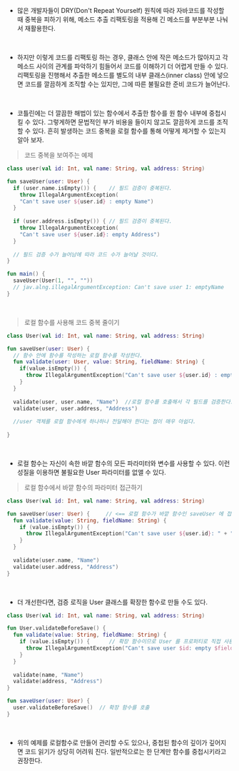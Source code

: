 - 많은 개발자들이 DRY(Don't Repeat Yourself) 원칙에 따라 자바코드를 작성할 때 중복을 피하기 위해, 메소드 추출 리팩토링을 적용해 긴 메소드를 부분부분 나눠서 재활용한다.

<br>

- 하지만 이렇게 코드를 리팩토링 하는 경우, 클래스 안에 작은 메소드가 많아지고 각 메소드 사이의 관계를 파악하기 힘들어서 코드를 이해하기 더 어렵게 만들 수 있다. 리팩토링을 진행해서 추출한 메소드를 별도의 내부 클래스(inner class) 안에 넣으면 코드를 깔끔하게 조직할 수는 있지만, 그에 따른 불필요한 준비 코드가 늘어난다.

<br>

- 코틀린에는 더 깔끔한 해법이 있는 함수에서 추출한 함수를 원 함수 내부에 중첩시킬 수 있다. 그렇게하면 문법적인 부가 비용을 들이지 않고도 깔끔하게 코드를 조직할 수 있다. 흔히 발생하는 코드 중복을 로컬 함수를 통해 어떻게 제거할 수 있는지 알아 보자.



> 코드 중복을 보여주는 예제

```kotlin
class user(val id: Int, val name: String, val address: String)

fun saveUser(user: User) {
  if (user.name.isEmpty()) {    // 필드 검증이 중복된다.
    throw IllegalArgumentException(
    "Can't save user ${user.id} : empty Name")
  }
  
  if (user.address.isEmpty()) { // 필드 검증이 중복된다.
    throw IllegalArgumentException(
    "Can't save user ${user.id}: empty Address")
  }
  
  // 필드 검증 수가 늘어남에 따라 코드 수가 늘어날 것이다.
}

fun main() {
  saveUser(User(1, "", ""))
  // jav.alng.illegalArgumentException: Can't save user 1: emptyName
}
```



<br>

> 로컬 함수를 사용해 코드 중복 줄이기

```kotlin
class User(val id: Int, val name: String, val address: String)

fun saveUser(user: User) {
  // 함수 안에 함수를 작성하는 로컬 함수를 작성한다.
  fun validate(user: User, value: String, fieldName: String) {
    if(value.isEmpty()) {
      throw IllegalArgumentException("Can't save user ${user.id} : empty $filedName")
    }
  }
  
  validate(user, user.name, "Name")  //로컬 함수를 호출해서 각 필드를 검증한다.
  validate(user, user.address, "Address")
  
  //user 객체를 로컬 함수에게 하나하나 전달해야 한다는 점이 매우 아쉽다.
  
}
```



<br>



- 로컬 함수는 자신이 속한 바깥 함수의 모든 파라미터와 변수를 사용할 수 있다. 이런 성질을 이용하면 불필요한 User 파라미터를 없앨 수 있다.

> 로컬 함수에서 바깥 함수의 파라미터 접근하기

```kotlin
class User(val id: Int, val name: String, val address: String)

fun saveUser(user: User) {     // <== 로컬 함수가 바깥 함수인 saveUser 에 접근할 수 있다.
  fun validate(value: String, fieldName: String) {
    if (value.isEmpty()) {
      throw IllegalArgumentException("Can't save user ${user.id}: " + "empty $fieldName")
    }
  }
  
  validate(user.name, "Name")
  validate(user.address, "Address")
}

```



<br> 

- 더 개선한다면, 검증 로직을 User 클래스를 확장한 함수로 만들 수도 있다.

```kotlin
class User(val id: Int, val name: String, val address: String)

fun User.validateBeforeSave() {
  fun validate(value: String, fieldName: String) {
    if (value.isEmpty()) {		// 확장 함수이므로 User 를 프로퍼티로 직접 사용할 수 있다.
      throw IllegalArgumentException("Can't save user $id: empty $fieldName")
    }
  }
  
  validate(name, "Name")
  validate(address, "Address")
}

fun saveUser(user: User) {
  user.validateBeforeSave()  // 확장 함수를 호출
}
```



<br> 

- 위의 예제를 로컬함수로 만들어 관리할 수도 있으나, 중첩된 함수의 깊이가 깊어지면 코드 읽기가 상당히 어려워 진다. 일반적으로는 한 단계만 함수를 중첩시키라고 권장한다.



<br> 